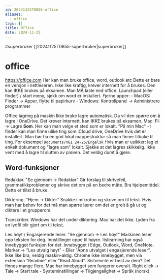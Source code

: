 ```yaml
---
id: 20241125T0856-office
aliases:
  - office
tags: []
title: Office
date: 2024-11-25
---
```


#superbruker [[20241125T0855-superbruker|superbruker]]

# office

https://office.com
Her kan man bruke office, word, outlook etc
Dette er bare en versjon i nettleseren. Ikke like kraftig, krever internett for å brukes.
Den kan IKKE brukes på eksamen. Man MÅ laste ned office.
Launchpad (eller finder) / start meny, sjekk om word er installert.
Fjerne apper:
\- MacOS: Finder -> Apper, flytte til papirkurv
\- Windows: Kontrollpanel -> Administrere programmer

Office lagring på maskin
Ikke bruke lagre automatisk. Da vil den spørre om å lagre i OneDrive. Det krever internett, kan IKKE brukes på eksamen.
Mac: Fil -> Lagre **Som**. Her kan man velge et sted som er lokalt. "På min Mac"
\- I finder kan man finne ulike ting som iCloud drive, OneDrive hvis det er installert.
Man bør ha en god lokal mappestruktur så man finner tilbake til ting. For eksempel `Documents/VG1 24-25/Engelsk`
Hvis man er usikker: lag et enkelt dokument og "lagre som" lokalt. Sjekke at det lagres skikkelig.
Ikke vent med å lagre til slutten av prøven. Det veldig dumt å gjøre.

## Word-funksjoner

Redaktør. "Se gjennom -> Redaktør"
Gir forslag til skrivefeil, grammatikkproblemer og skrive det om på en bedre måte. Bra hjelpemiddel. Dette er tillat å bruke.

Diktering. "Hjem -> Dikter"
Snakke i mikrofon og skrive om til tekst.
Hvis man har behov for det må man spørre lærer om det er greit å gå ut og diktere i et grupperom.

Transkriber. Windows har det under diktering. Mac har det ikke.
Lyden fra en lydfil blir gjort om til tekst.

Les høyt / Engasjerende leser. "Se gjennom -> Les høyt"
Maskinen leser opp teksten for deg. Innstillinger oppe til høyre.
Itslearning har også innebygget funksjon for det.
Innebygget i Edge, Outlook, Word, OneNote. Marker -> "Les utvalg høyt"
\- Eller "Åpne utvalget i engasjerende leser". Ikke like bra, veldig maskin-aktig.
Chrome ikke innebygget, men via extension "Readme" eller "Read Aloud". Sistnevnte er best av dem? Det finnes mange flere.
Mac har innebygget som fungerer overalt. Right click -> Tale -> Start tale
\- Systeminstillinger -> Tilgjengelighet -> Språk (norsk)
